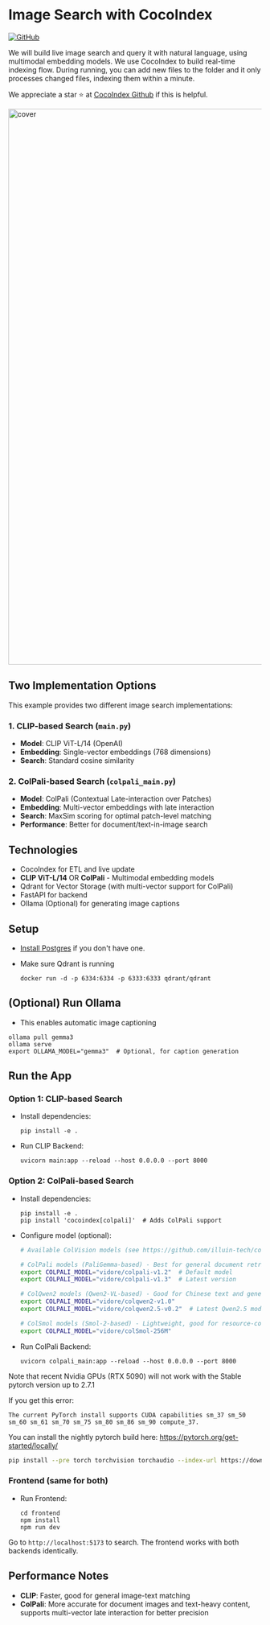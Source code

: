 # Image Search with CocoIndex
[![GitHub](https://img.shields.io/github/stars/cocoindex-io/cocoindex?color=5B5BD6)](https://github.com/cocoindex-io/cocoindex)

We will build live image search and query it with natural language, using multimodal embedding models. We use CocoIndex to build real-time indexing flow. During running, you can add new files to the folder and it only processes changed files, indexing them within a minute.

We appreciate a star ⭐ at [CocoIndex Github](https://github.com/cocoindex-io/cocoindex) if this is helpful.

<img width="1105" alt="cover" src="https://github.com/user-attachments/assets/544fb80d-c085-4150-84b6-b6e62c4a12b9" />

## Two Implementation Options

This example provides two different image search implementations:

### 1. CLIP-based Search (`main.py`)
- **Model**: CLIP ViT-L/14 (OpenAI)
- **Embedding**: Single-vector embeddings (768 dimensions)
- **Search**: Standard cosine similarity

### 2. ColPali-based Search (`colpali_main.py`)
- **Model**: ColPali (Contextual Late-interaction over Patches)
- **Embedding**: Multi-vector embeddings with late interaction
- **Search**: MaxSim scoring for optimal patch-level matching
- **Performance**: Better for document/text-in-image search

## Technologies
- CocoIndex for ETL and live update
- **CLIP ViT-L/14** OR **ColPali** - Multimodal embedding models
- Qdrant for Vector Storage (with multi-vector support for ColPali)
- FastAPI for backend
- Ollama (Optional) for generating image captions

## Setup
- [Install Postgres](https://cocoindex.io/docs/getting_started/installation#-install-postgres) if you don't have one.

- Make sure Qdrant is running
  ```
  docker run -d -p 6334:6334 -p 6333:6333 qdrant/qdrant
  ```

## (Optional) Run Ollama

- This enables automatic image captioning
```
ollama pull gemma3
ollama serve
export OLLAMA_MODEL="gemma3"  # Optional, for caption generation
```

## Run the App

### Option 1: CLIP-based Search
- Install dependencies:
  ```
  pip install -e .
  ```

- Run CLIP Backend:
  ```
  uvicorn main:app --reload --host 0.0.0.0 --port 8000
  ```

### Option 2: ColPali-based Search
- Install dependencies:
  ```
  pip install -e .
  pip install 'cocoindex[colpali]'  # Adds ColPali support
  ```

- Configure model (optional):
  ```sh
  # Available ColVision models (see https://github.com/illuin-tech/colpali?tab=readme-ov-file#list-of-colvision-models for full list):

  # ColPali models (PaliGemma-based) - Best for general document retrieval
  export COLPALI_MODEL="vidore/colpali-v1.2"  # Default model
  export COLPALI_MODEL="vidore/colpali-v1.3"  # Latest version

  # ColQwen2 models (Qwen2-VL-based) - Good for Chinese text and general vision
  export COLPALI_MODEL="vidore/colqwen2-v1.0"
  export COLPALI_MODEL="vidore/colqwen2.5-v0.2"  # Latest Qwen2.5 model

  # ColSmol models (Smol-2-based) - Lightweight, good for resource-constrained environments
  export COLPALI_MODEL="vidore/colSmol-256M"
  ```

- Run ColPali Backend:
  ```
  uvicorn colpali_main:app --reload --host 0.0.0.0 --port 8000
  ```

Note that recent Nvidia GPUs (RTX 5090) will not work with the Stable pytorch version up to 2.7.1

If you get this error:

```
The current PyTorch install supports CUDA capabilities sm_37 sm_50 sm_60 sm_61 sm_70 sm_75 sm_80 sm_86 sm_90 compute_37.
```

You can install the nightly pytorch build here: https://pytorch.org/get-started/locally/

```sh
pip install --pre torch torchvision torchaudio --index-url https://download.pytorch.org/whl/nightly/cu129
```

### Frontend (same for both)
- Run Frontend:
  ```
  cd frontend
  npm install
  npm run dev
  ```

Go to `http://localhost:5173` to search. The frontend works with both backends identically.

## Performance Notes
- **CLIP**: Faster, good for general image-text matching
- **ColPali**: More accurate for document images and text-heavy content, supports multi-vector late interaction for better precision
